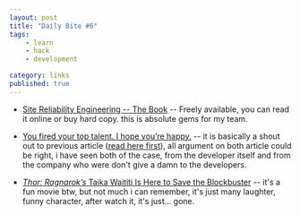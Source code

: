 ```yaml
---
layout: post
title: "Daily Bite #6"
tags: 
    - learn
    - hack
    - development

category: links
published: true
---
```



- [Site Reliability Engineering -- The Book](https://landing.google.com/sre/book.html) -- Freely available, you can read it online or buy hard copy. this is absolute gems for my team.

- [You fired your top talent. I hope you’re happy.](https://medium.com/@deusexmachina667/you-fired-your-top-talent-i-hope-youre-happy-cf57c41183dd) -- it is basically a shout out to previous article ([read here first](https://medium.freecodecamp.org/we-fired-our-top-talent-best-decision-we-ever-made-4c0a99728fde?gi=fbc062e62a4)), all argument on both article could be right, i have seen both of the case, from the developer itself and from the company who were don't give a damn to the developers.

- [_Thor: Ragnarok’s_ Taika Waititi Is Here to Save the Blockbuster](https://www.gq.com/story/taika-waititi-thor-ragnarok-profile) -- it's a fun movie btw, but not much i can remember, it's just many laughter, funny character, after watch it, it's just... gone.